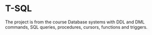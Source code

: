 # T-SQL
The project is from the course Database systems with DDL and DML commands, SQL queries, procedures, cursors, functions and triggers.
